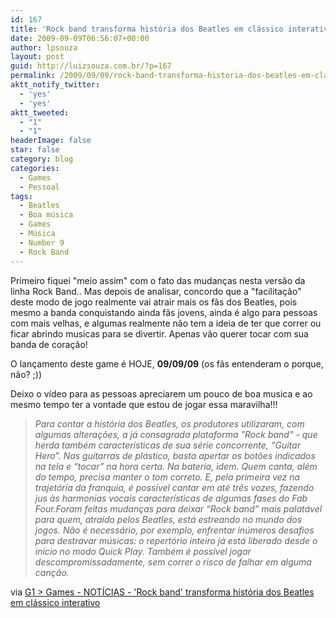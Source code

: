 ```yaml
---
id: 167
title: 'Rock band transforma história dos Beatles em clássico interativo'
date: 2009-09-09T06:56:07+00:00
author: lpsouza
layout: post
guid: http://luizsouza.com.br/?p=167
permalink: /2009/09/09/rock-band-transforma-historia-dos-beatles-em-classico-interativo/
aktt_notify_twitter:
  - 'yes'
  - 'yes'
aktt_tweeted:
  - "1"
  - "1"
headerImage: false
star: false
category: blog
categories:
  - Games
  - Pessoal
tags:
  - Beatles
  - Boa música
  - Games
  - Música
  - Number 9
  - Rock Band
---
```

Primeiro fiquei "meio assim" com o fato das mudanças nesta versão da linha Rock Band.. Mas depois de analisar, concordo que a "facilitação" deste modo de jogo realmente vai atrair mais os fãs dos Beatles, pois mesmo a banda conquistando ainda fãs jovens, ainda é algo para pessoas com mais velhas, e algumas realmente não tem a ideia de ter que correr ou ficar abrindo musicas para se divertir. Apenas vão querer tocar com sua banda de coração!

O lançamento deste game é HOJE, **09/09/09** (os fãs entenderam o porque, não? ;))

Deixo o vídeo para as pessoas apreciarem um pouco de boa musica e ao mesmo tempo ter a vontade que estou de jogar essa maravilha!!!

> _Para contar a história dos Beatles, os produtores utilizaram, com algumas alterações, a já consagrada plataforma "Rock band" - que herda também características de sua série concorrente, “Guitar Hero”. Nas guitarras de plástico, basta apertar os botões indicados na tela e “tocar” na hora certa. Na bateria, idem. Quem canta, além do tempo, precisa manter o tom correto. E, pela primeira vez na trajetória da franquia, é possível cantar em até três vozes, fazendo jus às harmonias vocais características de algumas fases do Fab Four.Foram feitas mudanças para deixar “Rock band” mais palatável para quem, atraído pelos Beatles, está estreando no mundo dos jogos. Não é necessário, por exemplo, enfrentar inúmeros desafios para destravar músicas: o repertório inteiro já está liberado desde o início no modo Quick Play. Também é possível jogar descompromissadamente, sem correr o risco de falhar em alguma canção._

via [G1 > Games - NOTÍCIAS - 'Rock band' transforma história dos Beatles em clássico interativo](http://g1.globo.com/Noticias/Games/0,,MUL1296782-9666,00.html)
